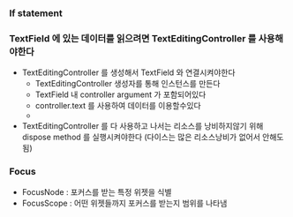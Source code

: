 ### If statement

### TextField 에 있는 데이터를 읽으려면 TextEditingController 를 사용해야한다
- TextEditingController 를 생성해서 TextField 와 연결시켜야한다
  - TextEditingController 생성자를 통해 인스턴스를 만든다
  - TextField 내 controller argument 가 포함되어있다
  - controller.text 를 사용하여 데이터를 이용할수있다
  - 
- TextEditingController 를 다 사용하고 나서는 리소스를 낭비하지않기 위해 dispose method 를 실행시켜야한다 (다이스는 많은 리소스낭비가 없어서 안해도됨)


### Focus
- FocusNode : 포커스를 받는 특정 위젯을 식별
- FocusScope : 어떤 위젯들까지 포커스를 받는지 범위를 나타냄

